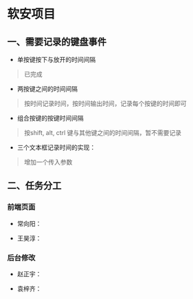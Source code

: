 # 软安项目

## 一、需要记录的键盘事件

+ 单按键按下与放开的时间间隔
> 已完成

+ 两按键之间的时间间隔
> 按时间记录时间，按时间输出时间，记录每个按键的时间即可

+ 组合按键的按键时间间隔
> 按shift, alt, ctrl 键与其他键之间的时间间隔，暂不需要记录

+ 三个文本框记录时间的实现：
> 增加一个传入参数

## 二、任务分工

### 前端页面
+ 常向阳：
    
+ 王昊淳：

### 后台修改
+ 赵正宇：

+ 袁梓齐：